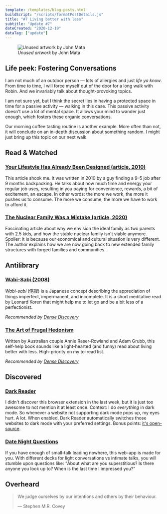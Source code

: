 ```yaml
---
template: /templates/blog-posts.html
buildScript: "/scripts/formatPostDetails.js"
title: "#7 Living better with less"
subtitle: "Update #7"
dateCreated: "2020-12-19"
dataTag: ["update"]
---
```


<figure>
 <img src="https://cdn.dribbble.com/users/18850/screenshots/9712368/media/226bdf86a9a7d9470eb1f00dedf274c0.png" alt="Unused artwork by John Mata" />
 <figcaption>
 <cite>Unused artwork</cite> by John Mata
 </figcaption>
</figure>

## Life peek: Fostering Conversations

I am not much of an outdoor person — lots of allergies and just _life ya know_. From time to time, I will force myself out of the door for a long walk with Robin. And we invariably talk about thought-provoking topics.

I am not sure yet, but I think the secret lies in having a protected space in time for a passive activity — walking in this case. This passive activity doesn't use a lot of mental space. It allows your mind to wander just enough, which fosters these organic conversations.

Our morning coffee tasting routine is another example. More often than not, it will conclude on an in-depth discussion about something random. I might just bring up this topic on our next walk.

## Read & Watched

### [Your Lifestyle Has Already Been Designed (article, 2010)](https://www.raptitude.com/2010/07/your-lifestyle-has-already-been-designed)

This article shook me. It was written in 2010 by a guy finding a 9–5 job after 9 months backpacking. He talks about how much time and energy your regular job uses, resulting in you paying for convenience, rewards, a bit of excitement, an escape. In other words: the more we work, the more it pushes us to consume. The more we consume, the more we have to work to afford it.

### [The Nuclear Family Was a Mistake (article, 2020)](https://www.theatlantic.com/magazine/archive/2020/03/the-nuclear-family-was-a-mistake)

Fascinating article about why we envision the ideal family as two parents with 2.5 kids, and how the stable nuclear family isn't viable anymore. Spoiler: it is because our economical and cultural situation is very different. The author explains how we are now going back to new extended family structures with forged families and communities.

## Antilibrary

### [Wabi-Sabi (2008)](https://bookshop.org/books/wabi-sabi-for-artists-designers-poets-philosophers/9780981484600/)

_Wabi-sabi_ (侘寂) is a Japanese concept describing the appreciation of things imperfect, impermanent, and incomplete. It is a short meditative read by Leonard Koren that might help me to let go and be a bit less of a perfectionist.

_Recommended by [Dense Discovery](https://www.densediscovery.com/issues/118/)_

### [The Art of Frugal Hedonism](https://www.frugalhedonism.com/)

Written by Australian couple Annie Raser-Rowland and Adam Grubb, this self-help book sounds like a light-hearted (and funny) read about living better with less. High-priority on my to-read list.

_Recommended by [Dense Discovery](https://www.densediscovery.com/issues/118/)_

## Discovered

### [Dark Reader](https://darkreader.org/)

I didn't discover this browser extension in the last week, but it is just too awesome to not mention it at least once. Context: I do _everything_ in dark mode. So whenever a website not supporting dark mode pops up, my eyes hurt. A lot. When enabled, Dark Reader automatically switches those websites to dark mode with your preferred settings. Bonus points: [it's open-source](https://github.com/darkreader/darkreader).

### [Date Night Questions](https://www.datenightquestions.com/)

If you have enough of small-talk leading nowhere, this web-app is made for you. With different decks for light conversations vs intimate talks, you will stumble upon questions like: <q>About what are you superstitious? Is there anyone you look up to? When is the last time I impressed you?</q>

## Overheard

> We judge ourselves by our intentions and others by their behaviour.
>
> — Stephen M.R. Covey
